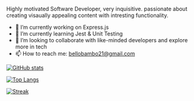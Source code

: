 
Highly motivated Software Developer, very inquisitive.
passionate about creating visaually appealing content with intresting functionality.

- 🔭 I’m currently working on Express.js
- 🌱 I’m currently learning Jest & Unit Testing
- 👯 I’m looking to collaborate with like-minded developers and explore more in tech
- 📫 How to reach me: bellobambo21@gmail.com


[![ GitHub stats](https://github-readme-stats.vercel.app/api?username=bellobambo&count_private=true&show_icons=true&theme=radical)](https://github.com/bellobambo/github-readme-stats)

[![Top Langs](https://github-readme-stats.vercel.app/api/top-langs/?username=bellobambo&layout=compact&count_private=true&show_icons=true&theme=radical)](https://github.com/bellobambo/github-readme-stats)

[![ Streak](https://github-readme-streak-stats.herokuapp.com?user=bellobambo&theme=radical)](https://git.io/streak-stats)


